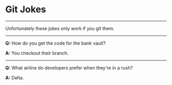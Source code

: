 # Git Jokes

---

Unfortunately these jokes only work if you git them.

---

**Q:** How do you get the code for the bank vault?

**A:** You checkout their branch.

---

**Q:** What airline do developers prefer when they're in a rush?

**A:** Delta.
